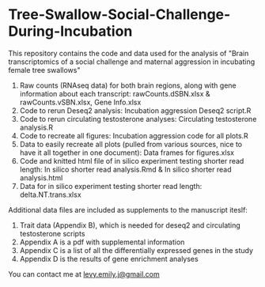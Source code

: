 # Tree-Swallow-Social-Challenge-During-Incubation

This repository contains the code and data used for the analysis of "Brain transcriptomics of a social challenge and maternal aggression in incubating female tree swallows"

1. Raw counts (RNAseq data) for both brain regions, along with gene information about each transcript: rawCounts.dSBN.xlsx & rawCounts.vSBN.xlsx, Gene Info.xlsx
2. Code to rerun Deseq2 analysis: Incubation aggression Deseq2 script.R
3. Code to rerun circulating testosterone analyses: Circulating testosterone analysis.R
4. Code to recreate all figures: Incubation aggression code for all plots.R
5. Data to easily recreate all plots (pulled from various sources, nice to have it all together in one document): Data frames for figures.xlsx
6. Code and knitted html file of in silico experiment testing shorter read length: In silico shorter read analysis.Rmd & In silico shorter read analysis.html
7. Data for in silico experiment testing shorter read length: delta.NT.trans.xlsx 

Additional data files are included as supplements to the manuscript iteslf:
1. Trait data (Appendix B), which is needed for deseq2 and circulating testosterone scripts
2. Appendix A is a pdf with supplemental information
3. Appendix C is a list of all the differentially expressed genes in the study
4. Appendix D is the results of gene enrichment analyses

You can contact me at levy.emily.j@gmail.com


